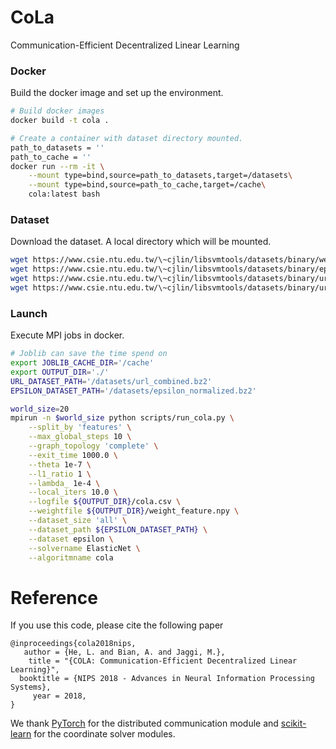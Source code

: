 # CoLa
Communication-Efficient Decentralized Linear Learning

### Docker
Build the docker image and set up the environment.
```bash
# Build docker images
docker build -t cola .

# Create a container with dataset directory mounted.
path_to_datasets = ''
path_to_cache = ''
docker run --rm -it \
    --mount type=bind,source=path_to_datasets,target=/datasets\
    --mount type=bind,source=path_to_cache,target=/cache\
    cola:latest bash
```

### Dataset
Download the dataset. A local directory which will be mounted.
```bash
wget https://www.csie.ntu.edu.tw/\~cjlin/libsvmtools/datasets/binary/webspam_wc_normalized_trigram.svm.bz2
wget https://www.csie.ntu.edu.tw/\~cjlin/libsvmtools/datasets/binary/epsilon_normalized.bz2
wget https://www.csie.ntu.edu.tw/\~cjlin/libsvmtools/datasets/binary/url_original.tar.bz2
wget https://www.csie.ntu.edu.tw/\~cjlin/libsvmtools/datasets/binary/url_combined.bz2
```

### Launch
Execute MPI jobs in docker.
```bash
# Joblib can save the time spend on 
export JOBLIB_CACHE_DIR='/cache'
export OUTPUT_DIR='./'
URL_DATASET_PATH='/datasets/url_combined.bz2'
EPSILON_DATASET_PATH='/datasets/epsilon_normalized.bz2'

world_size=20
mpirun -n $world_size python scripts/run_cola.py \
    --split_by 'features' \
    --max_global_steps 10 \
    --graph_topology 'complete' \
    --exit_time 1000.0 \
    --theta 1e-7 \
    --l1_ratio 1 \
    --lambda_ 1e-4 \
    --local_iters 10.0 \
    --logfile ${OUTPUT_DIR}/cola.csv \
    --weightfile ${OUTPUT_DIR}/weight_feature.npy \
    --dataset_size 'all' \
    --dataset_path ${EPSILON_DATASET_PATH} \
    --dataset epsilon \
    --solvername ElasticNet \
    --algoritmname cola
```

# Reference
If you use this code, please cite the following paper

    @inproceedings{cola2018nips,
       author = {He, L. and Bian, A. and Jaggi, M.},
        title = "{COLA: Communication-Efficient Decentralized Linear Learning}",
      booktitle = {NIPS 2018 - Advances in Neural Information Processing Systems},
         year = 2018,
    }

We thank [PyTorch](https://pytorch.org/) for the distributed communication module and [scikit-learn](http://scikit-learn.org/stable/) for the coordinate solver modules.
